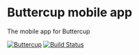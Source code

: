 # Buttercup mobile app
The mobile app for Buttercup

[![Buttercup](https://cdn.rawgit.com/buttercup-pw/buttercup-assets/6582a033/badge/buttercup-slim.svg)](https://buttercup.pw) [![Build Status](https://travis-ci.org/buttercup-pw/buttercup-mobile.svg?branch=master)](https://travis-ci.org/buttercup-pw/buttercup-mobile)

